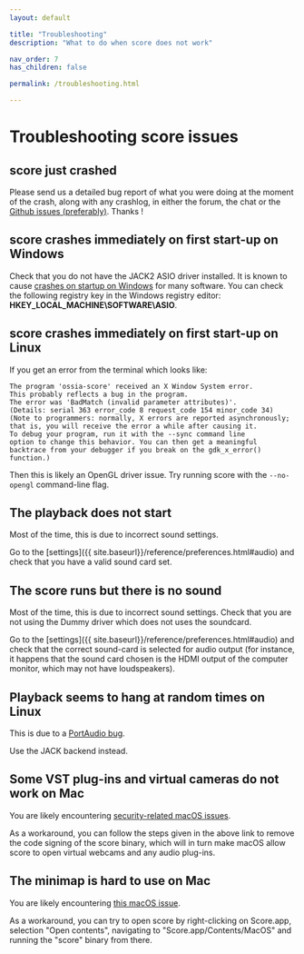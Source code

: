 ```yaml
---
layout: default

title: "Troubleshooting"
description: "What to do when score does not work"

nav_order: 7
has_children: false

permalink: /troubleshooting.html

---
```


# Troubleshooting score issues

## score just crashed
Please send us a detailed bug report of what you were doing at the moment of the crash,
along with any crashlog, in either the forum, the chat or the <a href="https://github.com/ossia/score/issues">Github issues (preferably)</a>.
Thanks !

## score crashes immediately on first start-up on Windows
Check that you do not have the JACK2 ASIO driver installed. It is known to cause <a href="https://github.com/jackaudio/jack2/issues/275">crashes on startup on Windows</a> for many software. You can check the following registry key in the Windows registry editor: <b>HKEY_LOCAL_MACHINE\SOFTWARE\ASIO</b>.


## score crashes immediately on first start-up on Linux
If you get an error from the terminal which looks like:

```
The program 'ossia-score' received an X Window System error.
This probably reflects a bug in the program.
The error was 'BadMatch (invalid parameter attributes)'.
(Details: serial 363 error_code 8 request_code 154 minor_code 34)
(Note to programmers: normally, X errors are reported asynchronously;
that is, you will receive the error a while after causing it.
To debug your program, run it with the --sync command line
option to change this behavior. You can then get a meaningful
backtrace from your debugger if you break on the gdk_x_error() function.) 
```

Then this is likely an OpenGL driver issue. Try running score with the `--no-opengl` command-line flag.

## The playback does not start
Most of the time, this is due to incorrect sound settings.

Go to the [settings]({{ site.baseurl}}/reference/preferences.html#audio) and check that you have a valid sound card set.

## The score runs but there is no sound
Most of the time, this is due to incorrect sound settings. Check that you are not using the Dummy driver which does not uses the soundcard.

Go to the [settings]({{ site.baseurl}}/reference/preferences.html#audio) and check that the correct sound-card is selected for audio output (for instance, it happens that the sound card chosen is the HDMI output of the computer monitor, which may not have loudspeakers).

## Playback seems to hang at random times on Linux
This is due to a <a href="https://portaudio.music.columbia.narkive.com/3V9hsUak/pa-linux-alsa-c-3636-assertion-failed-with-hack-fix">PortAudio bug</a>.

Use the JACK backend instead.

## Some VST plug-ins and virtual cameras do not work on Mac
You are likely encountering <a href="https://stackoverflow.com/questions/61114738/are-macos-virtual-webcams-inherently-incompatible-with-10-14s-hardened-runtime">security-related macOS issues</a>. 

As a workaround, you can follow the steps given in the above link to remove the code signing of the score binary, which will in turn make macOS allow score to open virtual webcams and any audio plug-ins.

## The minimap is hard to use on Mac
You are likely encountering <a href="https://stackoverflow.com/questions/61843481/macos-simulated-mouse-event-only-works-when-launching-binary-not-application-b">this macOS issue</a>.

As a workaround, you can try to open score by right-clicking on Score.app, selection "Open contents", navigating to "Score.app/Contents/MacOS" and running the "score" binary from there.

